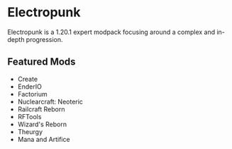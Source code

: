 # Electropunk

Electropunk is a 1.20.1 expert modpack focusing around a complex and in-depth progression.

## Featured Mods

- Create
- EnderIO
- Factorium
- Nuclearcraft: Neoteric
- Railcraft Reborn
- RFTools
- Wizard's Reborn
- Theurgy
- Mana and Artifice

